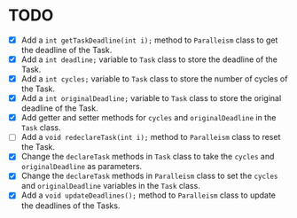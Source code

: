 # TODO

- [x] Add a `int getTaskDeadline(int i);` method to `Paralleism` class to get the deadline of the Task.
- [x] Add a `int deadline;` variable to `Task` class to store the deadline of the Task.
- [x] Add a `int cycles;` variable to `Task` class to store the number of cycles of the Task.
- [x] Add a `int originalDeadline;` variable to `Task` class to store the original deadline of the Task.
- [x] Add getter and setter methods for `cycles` and `originalDeadline` in the `Task` class.
- [ ] Add a `void redeclareTask(int i);` method to `Paralleism` class to reset the Task.
- [x] Change the `declareTask` methods in `Task` class to take the `cycles` and `originalDeadline` as parameters.
- [x] Change the `declareTask` methods in `Paralleism` class to set the `cycles` and `originalDeadline` variables in the `Task` class.
- [x] Add a `void updateDeadlines();` method to `Paralleism` class to update the deadlines of the Tasks.